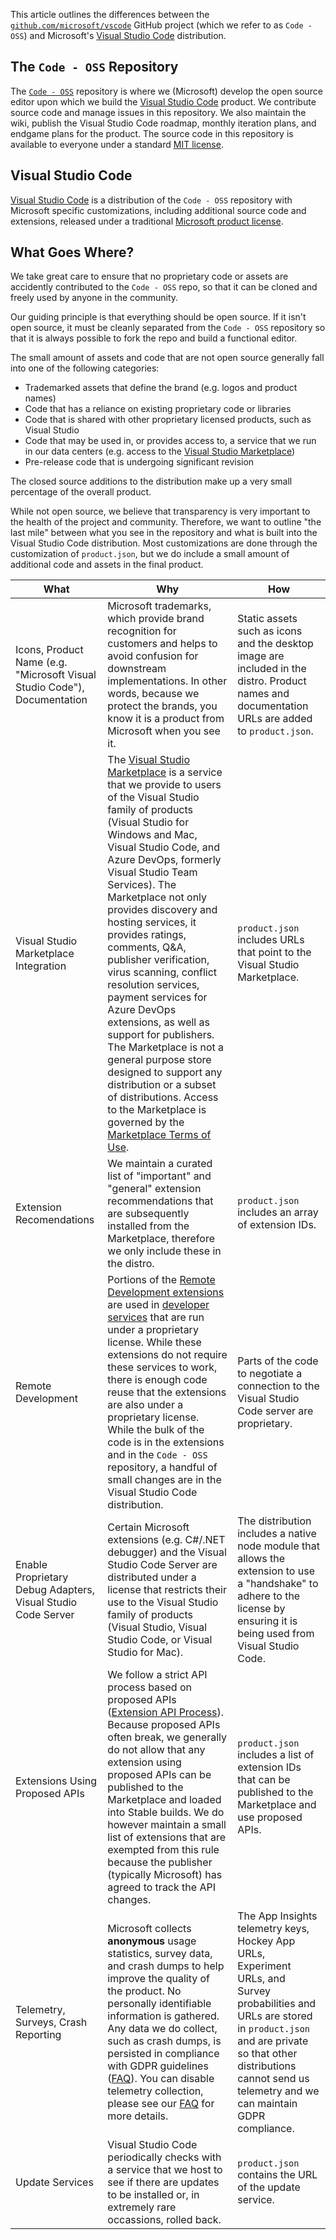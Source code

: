 
This article outlines the differences between the [`github.com/microsoft/vscode`](https://github.com/microsoft/vscode) GitHub project (which we refer to as `Code - OSS`) and Microsoft's [Visual Studio Code](https://code.visualstudio.com) distribution. 

## The `Code - OSS` Repository

The [`Code - OSS`](https://github.com/Microsoft/vscode) repository is where we (Microsoft) develop the open source editor upon which we build the [Visual Studio Code](https://code.visualstudio.com) product. We contribute source code and manage issues in this repository. We also maintain the wiki, publish the Visual Studio Code roadmap, monthly iteration plans, and endgame plans for the product. The source code in this repository is available to everyone under a standard [MIT license](https://github.com/microsoft/vscode/blob/master/LICENSE.txt). 
 
## Visual Studio Code

[Visual Studio Code](https://code.visualstudio.com) is a distribution of the `Code - OSS` repository with Microsoft specific customizations, including additional source code and extensions, released under a traditional [Microsoft product license](https://code.visualstudio.com/License/).

## What Goes Where?

We take great care to ensure that no proprietary code or assets are accidently contributed to the `Code - OSS` repo, so that it can be cloned and freely used by anyone in the community. 

Our guiding principle is that everything should be open source. If it isn't open source, it must be cleanly separated from the `Code - OSS` repository so that it is always possible to fork the repo and build a functional editor.

The small amount of assets and code that are not open source generally fall into one of the following categories:

* Trademarked assets that define the brand (e.g. logos and product names)
* Code that has a reliance on existing proprietary code or libraries
* Code that is shared with other proprietary licensed products, such as Visual Studio
* Code that may be used in, or provides access to, a service that we run in our data centers (e.g. access to the [Visual Studio Marketplace](https://marketplace.visualstudio.com/vscode))
* Pre-release code that is undergoing significant revision

The closed source additions to the distribution make up a very small percentage of the overall product. 

While not open source, we believe that transparency is very important to the health of the project and community. Therefore, we want to outline "the last mile" between what you see in the repository and what is built into the Visual Studio Code distribution. Most customizations are done through the customization of `product.json`, but we do include a small amount of additional code and assets in the final product.

| What | Why | How |
|------|-----|-----|
|Icons, Product Name (e.g. "Microsoft Visual Studio Code"), Documentation | Microsoft trademarks, which provide brand recognition for customers and helps to avoid confusion for downstream implementations. In other words, because we protect the brands, you know it is a product from Microsoft when you see it.|Static assets such as icons and the desktop image are included in the distro. Product names and documentation URLs are added to `product.json`.|
|Visual Studio Marketplace Integration | The [Visual Studio Marketplace](https://marketplace.visualstudio.com/vscode) is a service that we provide to users of the Visual Studio family of products (Visual Studio for Windows and Mac, Visual Studio Code, and Azure DevOps, formerly Visual Studio Team Services). The Marketplace not only provides discovery and hosting services, it provides ratings, comments, Q&A, publisher verification, virus scanning, conflict resolution services, payment services for Azure DevOps extensions, as well as support for publishers. The Marketplace is not a general purpose store designed to support any distribution or a subset of distributions. Access to the Marketplace is governed by the [Marketplace Terms of Use](https://aka.ms/vsmarketplace-ToU).|`product.json` includes URLs that point to the Visual Studio Marketplace.|
| Extension Recomendations | We maintain a curated list of "important" and "general" extension recommendations that are subsequently installed from the Marketplace, therefore we only include these in the distro. |`product.json` includes an array of extension IDs. |
| Remote Development | Portions of the [Remote Development extensions](https://aka.ms/vscode-remote/download) are used in [developer services](https://aka.ms/vsfutures) that are run under a proprietary license. While these extensions do not require these services to work, there is enough code reuse that the extensions are also under a proprietary license. While the bulk of the code is in the extensions and in the `Code - OSS` repository, a handful of small changes are in the Visual Studio Code distribution.|Parts of the code to negotiate a connection to the Visual Studio Code server are proprietary. |
| Enable Proprietary Debug Adapters, Visual Studio Code Server | Certain Microsoft extensions (e.g. C#/.NET debugger) and the Visual Studio Code Server are distributed under a license that restricts their use to the Visual Studio family of products (Visual Studio, Visual Studio Code, or Visual Studio for Mac).| The distribution includes a native node module that allows the extension to use a "handshake" to adhere to the license by ensuring it is being used from Visual Studio Code.|
| Extensions Using Proposed APIs | We follow a strict API process based on proposed APIs ([Extension API Process](https://github.com/Microsoft/vscode/wiki/Extension-API-process)). Because proposed APIs often break, we generally do not allow that any extension using proposed APIs can be published to the Marketplace and loaded into Stable builds. We do however maintain a small list of extensions that are exempted from this rule because the publisher (typically Microsoft) has agreed to track the API changes.| `product.json` includes a list of extension IDs that can be published to the Marketplace and use proposed APIs.|
| Telemetry, Surveys, Crash Reporting| Microsoft collects **anonymous** usage statistics, survey data, and crash dumps to help improve the quality of the product. No personally identifiable information is gathered. Any data we do collect, such as crash dumps, is persisted in compliance with GDPR guidelines ([FAQ](https://code.visualstudio.com/docs/supporting/faq#_gdpr-and-vs-code)). You can disable telemetry collection, please see our [FAQ](https://code.visualstudio.com/docs/supporting/faq#_how-to-disable-telemetry-reporting) for more details.| The App Insights telemetry keys, Hockey App URLs, Experiment URLs, and Survey probabilities and URLs are stored in `product.json` and are private so that other distributions cannot send us telemetry and we can maintain GDPR compliance.|
| Update Services | Visual Studio Code periodically checks with a service that we host to see if there are updates to be installed or, in extremely rare occassions, rolled back. | `product.json` contains the URL of the update service.|
